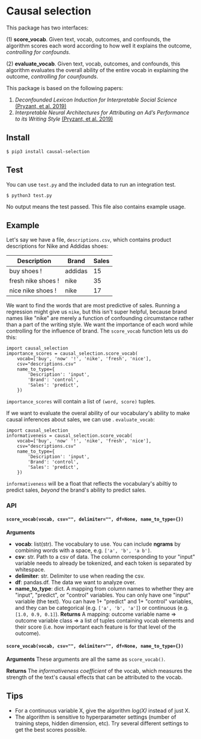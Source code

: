 # Causal selection 

This package has two interfaces:

(1) **score_vocab**. Given text, vocab, outcomes, and confounds, the algorithm scores each word according to how well it explains the outcome, _controlling for confounds_. 

(2) **evaluate_vocab**. Given text, vocab, outcomes, and confounds, this algorithm evaluates the overall ability of the entire vocab in explaining the outcome, _controlling for counfounds_.

This package is based on the following papers:

1. _Deconfounded Lexicon Induction for Interpretable Social Science_ [(Pryzant, et al. 2019)](https://nlp.stanford.edu/pubs/pryzant2018lexicon.pdf)
2. _Interpretable Neural Architectures for Attributing an Ad’s Performance to its Writing Style_ [(Pryzant, et al. 2019)](https://nlp.stanford.edu/pubs/pryzant2018emnlp.pdf)



## Install

```
$ pip3 install causal-selection
```

## Test

You can use `test.py` and the included data to run an integration test.

```
$ python3 test.py
```
No output means the test passed. This file also contains example usage.

## Example

Let's say we have a file, `descriptions.csv`, which contains product descriptions for Nike and Addidas shoes:


| Description   | Brand   | Sales |
|---------------|---------|-------|
| buy shoes !     | addidas | 15    |
| fresh nike shoes !  | nike    | 35    |
| nice nike shoes ! | nike    | 17    |


We want to find the words that are most predictive of sales. Running a regression might give us `nike`, but this isn't super helpful, because brand names like "nike" are merely a function of confounding circumstance rather than a part of the writing style. We want the importance of each word while controlling for the influence of brand. The `score_vocab` function lets us do this:

```
import causal_selection
importance_scores = causal_selection.score_vocab(
	vocab=['buy', 'now' '!', 'nike', 'fresh', 'nice'],
	csv="descriptions.csv"
	name_to_type={
		'Description': 'input',
		'Brand': 'control',
		'Sales': 'predict',
	})
```

`importance_scores` will contain a list of `(word, score)` tuples.

If we want to evaluate the overal ability of our vocabulary's ability to make causal inferences about sales, we can use . `evaluate_vocab`:

```
import causal_selection
informativeness = causal_selection.score_vocab(
	vocab=['buy', 'now' '!', 'nike', 'fresh', 'nice'],
	csv="descriptions.csv"
	name_to_type={
		'Description': 'input',
		'Brand': 'control',
		'Sales': 'predict',
	})
```
`informativeness` will be a float that reflects the vocabulary's abiltiy to predict sales, _beyond_ the brand's ability to predict sales.


### API


#### `score_vocab(vocab, csv="", delimiter="", df=None, name_to_type={})`

**Arguments**
* **vocab**: list(str). The vocabulary to use.  You can include **ngrams** by combining words with a space, e.g. `['a', 'b', 'a b']`.
* **csv**: str. Path to a csv of data. The column corresponding to your "input" variable needs to already be tokenized, and 
      each token is separated by whitespace.
* **delimiter**: str. Delimiter to use when reading the csv.
* **df**: pandas.df. The data we want to analyze over.
* **name_to_type**: dict. A mapping from column names to whether they are "input", "predict", or "control" variables. You can only have one "input" variable (the text).  You can have 1+ "predict" and 1+ "control" variables, and they can be categorical  (e.g. `['a', 'b', 'a']`) or continuous (e.g. `[1.0, 0.9, 0.1]`).
**Returns**
A mapping: outcome variable name => outcome variable class => a list of tuples containing vocab elements and their score (i.e. how important each feature is for that level of the outcome).


#### `score_vocab(vocab, csv="", delimiter="", df=None, name_to_type={})`

**Arguments**
These arguments are all the same as `score_vocab()`. 

**Returns**
The _informativeness coefficient_ of the vocab, which measures the strength of the text's causal effects that can be attributed to the vocab. 

## Tips

* For a continuous variable X, give the algorithm _log(X)_ instead of just X.
* The algorithm is sensitive to hyperparameter settings (number of training steps, hidden dimension, etc). Try several different settings to get the best scores possible.
